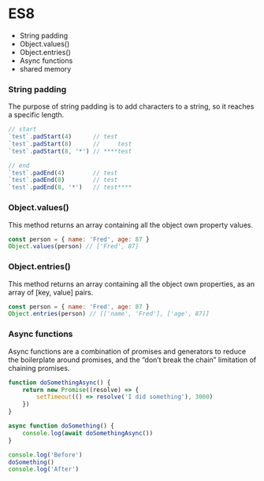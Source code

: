 # ES8

- String padding
- Object.values()
- Object.entries()
- Async functions
- shared memory

### String padding
The purpose of string padding is to add characters to a string, so it reaches a specific length.

```javascript
// start
`test`.padStart(4)      // test
`test`.padStart(8)      //     test
`test`.padStart(8, '*') // ****test

// end
`test`.padEnd(4)        // test
`test`.padEnd(8)        // test
`test`.padEnd(8, '*')   // test****
```

### Object.values()
This method returns an array containing all the object own property values.

```javascript
const person = { name: 'Fred', age: 87 }
Object.values(person) // ['Fred', 87]
```
### Object.entries()
This method returns an array containing all the object own properties, as an array of [key, value] pairs.

```javascript
const person = { name: 'Fred', age: 87 }
Object.entries(person) // [['name', 'Fred'], ['age', 87]]
```
### Async functions
Async functions are a combination of promises and generators to reduce the boilerplate around promises, and the “don’t break the chain” limitation of chaining promises.

```javascript
function doSomethingAsync() {
    return new Promise((resolve) => {
        setTimeout(() => resolve('I did something'), 3000)
    })
}

async function doSomething() {
    console.log(await doSomethingAsync())
}

console.log('Before')
doSomething()
console.log('After')
```
